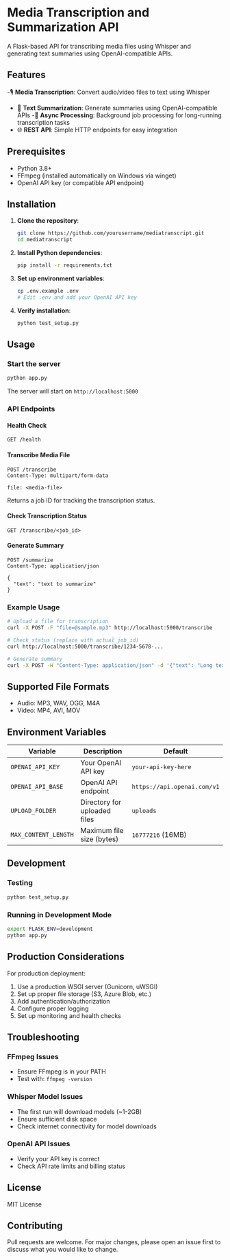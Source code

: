 # Media Transcription and Summarization API

A Flask-based API for transcribing media files using Whisper and generating text summaries using OpenAI-compatible APIs.

## Features

-🎙️ **Media Transcription**: Convert audio/video files to text using Whisper
- 📝 **Text Summarization**: Generate summaries using OpenAI-compatible APIs
-🔄 **Async Processing**: Background job processing for long-running transcription tasks
- 🌐 **REST API**: Simple HTTP endpoints for easy integration

## Prerequisites

- Python 3.8+
- FFmpeg (installed automatically on Windows via winget)
- OpenAI API key (or compatible API endpoint)

## Installation

1. **Clone the repository**:
   ```bash
   git clone https://github.com/yourusername/mediatranscript.git
   cd mediatranscript
   ```

2. **Install Python dependencies**:
   ```bash
   pip install -r requirements.txt
   ```

3. **Set up environment variables**:
   ```bash
   cp .env.example .env
   # Edit .env and add your OpenAI API key
   ```

4. **Verify installation**:
   ```bash
   python test_setup.py
   ```

## Usage

### Start the server

```bash
python app.py
```

The server will start on `http://localhost:5000`

### API Endpoints

#### Health Check
```
GET /health
```

#### Transcribe Media File
```
POST /transcribe
Content-Type: multipart/form-data

file: <media-file>
```

Returns a job ID for tracking the transcription status.

#### Check Transcription Status
```
GET /transcribe/<job_id>
```

#### Generate Summary
```
POST /summarize
Content-Type: application/json

{
  "text": "text to summarize"
}
```

### Example Usage

```bash
# Upload a file for transcription
curl -X POST -F "file=@sample.mp3" http://localhost:5000/transcribe

# Check status (replace with actual job_id)
curl http://localhost:5000/transcribe/1234-5678-...

# Generate summary
curl -X POST -H "Content-Type: application/json" -d '{"text": "Long text here..."}' http://localhost:5000/summarize
```

## Supported File Formats

- Audio: MP3, WAV, OGG, M4A
- Video: MP4, AVI, MOV

## Environment Variables

| Variable | Description | Default |
|----------|-------------|---------|
| `OPENAI_API_KEY` | Your OpenAI API key | `your-api-key-here` |
| `OPENAI_API_BASE` | OpenAI API endpoint | `https://api.openai.com/v1` |
| `UPLOAD_FOLDER` | Directory for uploaded files | `uploads` |
| `MAX_CONTENT_LENGTH` | Maximum file size (bytes) | `16777216` (16MB) |

## Development

### Testing
```bash
python test_setup.py
```

### Running in Development Mode
```bash
export FLASK_ENV=development
python app.py
```

## Production Considerations

For production deployment:

1. Use a production WSGI server (Gunicorn, uWSGI)
2. Set up proper file storage (S3, Azure Blob, etc.)
3. Add authentication/authorization
4. Configure proper logging
5. Set up monitoring and health checks

## Troubleshooting

### FFmpeg Issues
- Ensure FFmpeg is in your PATH
- Test with: `ffmpeg -version`

### Whisper Model Issues
- The first run will download models (~1-2GB)
- Ensure sufficient disk space
- Check internet connectivity for model downloads

### OpenAI API Issues
- Verify your API key is correct
- Check API rate limits and billing status

## License

MIT License

## Contributing

Pull requests are welcome. For major changes, please open an issue first to discuss what you would like to change.